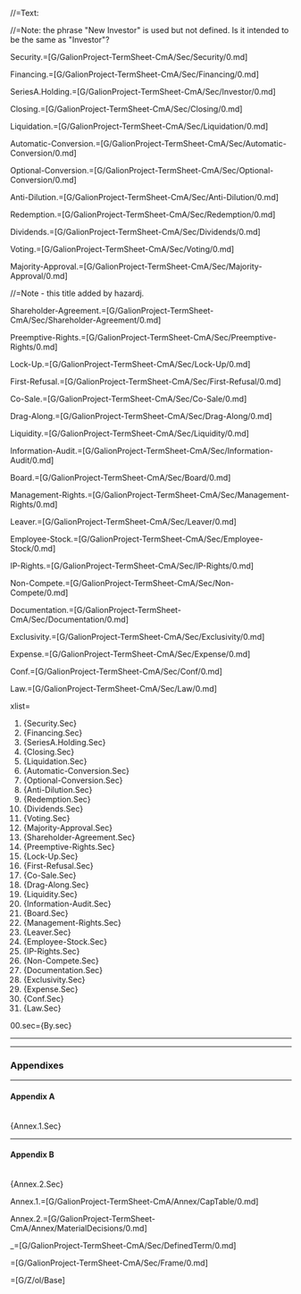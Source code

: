 //=Text:

//=Note: the phrase "New Investor" is used but not defined.  Is it intended to be the same as "Investor"?

Security.=[G/GalionProject-TermSheet-CmA/Sec/Security/0.md] 

Financing.=[G/GalionProject-TermSheet-CmA/Sec/Financing/0.md] 

SeriesA.Holding.=[G/GalionProject-TermSheet-CmA/Sec/Investor/0.md] 

Closing.=[G/GalionProject-TermSheet-CmA/Sec/Closing/0.md] 

Liquidation.=[G/GalionProject-TermSheet-CmA/Sec/Liquidation/0.md] 

Automatic-Conversion.=[G/GalionProject-TermSheet-CmA/Sec/Automatic-Conversion/0.md] 

Optional-Conversion.=[G/GalionProject-TermSheet-CmA/Sec/Optional-Conversion/0.md] 

Anti-Dilution.=[G/GalionProject-TermSheet-CmA/Sec/Anti-Dilution/0.md] 

Redemption.=[G/GalionProject-TermSheet-CmA/Sec/Redemption/0.md] 

Dividends.=[G/GalionProject-TermSheet-CmA/Sec/Dividends/0.md] 

Voting.=[G/GalionProject-TermSheet-CmA/Sec/Voting/0.md] 

Majority-Approval.=[G/GalionProject-TermSheet-CmA/Sec/Majority-Approval/0.md] 

//=Note - this title added by hazardj.

Shareholder-Agreement.=[G/GalionProject-TermSheet-CmA/Sec/Shareholder-Agreement/0.md] 

Preemptive-Rights.=[G/GalionProject-TermSheet-CmA/Sec/Preemptive-Rights/0.md] 

Lock-Up.=[G/GalionProject-TermSheet-CmA/Sec/Lock-Up/0.md] 

First-Refusal.=[G/GalionProject-TermSheet-CmA/Sec/First-Refusal/0.md] 

Co-Sale.=[G/GalionProject-TermSheet-CmA/Sec/Co-Sale/0.md] 

Drag-Along.=[G/GalionProject-TermSheet-CmA/Sec/Drag-Along/0.md] 

Liquidity.=[G/GalionProject-TermSheet-CmA/Sec/Liquidity/0.md]

Information-Audit.=[G/GalionProject-TermSheet-CmA/Sec/Information-Audit/0.md]

Board.=[G/GalionProject-TermSheet-CmA/Sec/Board/0.md]

Management-Rights.=[G/GalionProject-TermSheet-CmA/Sec/Management-Rights/0.md]

Leaver.=[G/GalionProject-TermSheet-CmA/Sec/Leaver/0.md]

Employee-Stock.=[G/GalionProject-TermSheet-CmA/Sec/Employee-Stock/0.md]

IP-Rights.=[G/GalionProject-TermSheet-CmA/Sec/IP-Rights/0.md]

Non-Compete.=[G/GalionProject-TermSheet-CmA/Sec/Non-Compete/0.md]

Documentation.=[G/GalionProject-TermSheet-CmA/Sec/Documentation/0.md]

Exclusivity.=[G/GalionProject-TermSheet-CmA/Sec/Exclusivity/0.md]

Expense.=[G/GalionProject-TermSheet-CmA/Sec/Expense/0.md] 

Conf.=[G/GalionProject-TermSheet-CmA/Sec/Conf/0.md] 

Law.=[G/GalionProject-TermSheet-CmA/Sec/Law/0.md] 

xlist=<ol><li>{Security.Sec}<li>{Financing.Sec}<li>{SeriesA.Holding.Sec}<li>{Closing.Sec}<li>{Liquidation.Sec}<li>{Automatic-Conversion.Sec}<li>{Optional-Conversion.Sec}<li>{Anti-Dilution.Sec}<li>{Redemption.Sec}<li>{Dividends.Sec}<li>{Voting.Sec}<li>{Majority-Approval.Sec}<li>{Shareholder-Agreement.Sec}<li>{Preemptive-Rights.Sec}<li>{Lock-Up.Sec}<li>{First-Refusal.Sec}<li>{Co-Sale.Sec}<li>{Drag-Along.Sec}<li>{Liquidity.Sec}<li>{Information-Audit.Sec}<li>{Board.Sec}<li>{Management-Rights.Sec}<li>{Leaver.Sec}<li>{Employee-Stock.Sec}<li>{IP-Rights.Sec}<li>{Non-Compete.Sec}<li>{Documentation.Sec}<li>{Exclusivity.Sec}<li>{Expense.Sec}<li>{Conf.Sec}<li>{Law.Sec}</ol>

00.sec={By.sec}<hr><hr><h3>Appendixes</h3><hr><h4>Appendix A</h4><br>{Annex.1.Sec}<hr><h4>Appendix B</h4><br>{Annex.2.Sec}

Annex.1.=[G/GalionProject-TermSheet-CmA/Annex/CapTable/0.md]

Annex.2.=[G/GalionProject-TermSheet-CmA/Annex/MaterialDecisions/0.md]

_=[G/GalionProject-TermSheet-CmA/Sec/DefinedTerm/0.md]

=[G/GalionProject-TermSheet-CmA/Sec/Frame/0.md]

=[G/Z/ol/Base]